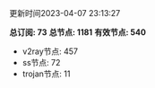 更新时间2023-04-07 23:13:27

**总订阅: 73**
**总节点: 1181**
**有效节点: 540**
- v2ray节点: 457
- ss节点: 72
- trojan节点: 11
